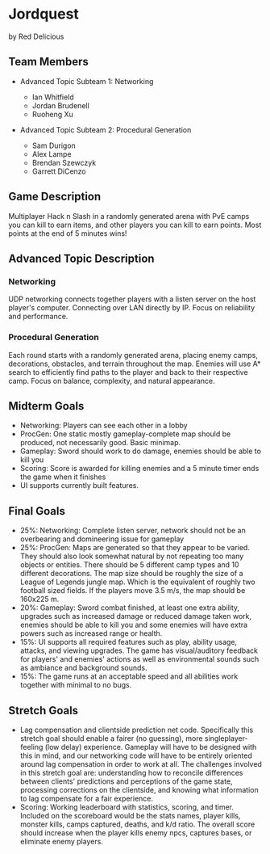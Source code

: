 # Jordquest

by Red Delicious

## Team Members

* Advanced Topic Subteam 1: Networking
	* Ian Whitfield
	* Jordan Brudenell
	* Ruoheng Xu

* Advanced Topic Subteam 2: Procedural Generation
	* Sam Durigon
	* Alex Lampe
	* Brendan Szewczyk
	* Garrett DiCenzo

## Game Description

Multiplayer Hack n Slash in a randomly generated arena with PvE camps you can
kill to earn items, and other players you can kill to earn points. Most
points at the end of 5 minutes wins!

## Advanced Topic Description

### Networking

UDP networking connects together players with a listen server on the host
player's computer. Connecting over LAN directly by IP. Focus on reliability
and performance.
    
### Procedural Generation

Each round starts with a randomly generated arena, placing enemy camps,
decorations, obstacles, and terrain throughout the map. Enemies will use A*
search to efficiently find paths to the player and back to their respective camp. 
Focus on balance, complexity, and natural appearance.

## Midterm Goals

* Networking: Players can see each other in a lobby 
* ProcGen: One static mostly gameplay-complete map should be produced, not necessarily good. Basic minimap.
* Gameplay: Sword should work to do damage, enemies should be able to kill you
* Scoring: Score is awarded for killing enemies and a 5 minute timer ends the game when it finishes
* UI supports currently built features.

## Final Goals

* 25%: Networking: Complete listen server, network should not be an overbearing and domineering issue for gameplay
* 25%: ProcGen: Maps are generated so that they appear to be varied. They should also look somewhat natural by not repeating too many objects or entities. There should be 5 different camp types and 10 different decorations. The map size should
be roughly the size of a League of Legends jungle map. Which is the equivalent of 
roughly two football sized fields. If the players move 3.5 m/s, the map should be 160x225 m.
* 20%: Gameplay: Sword combat finished, at least one extra ability, upgrades such as increased damage or reduced damage taken work, enemies should be able to kill you and some enemies will have extra powers such as increased range or health.
* 15%: UI supports all required features such as play, ability usage, attacks, and viewing upgrades. The game has visual/auditory feedback for players' and enemies' actions as well as environmental sounds such as ambiance and background sounds.
* 15%: The game runs at an acceptable speed and all abilities work together with minimal to no bugs.

## Stretch Goals

* Lag compensation and clientside prediction net code. Specifically this stretch goal should enable a fairer (no guessing), more singleplayer-feeling (low delay) experience. Gameplay will have to be designed with this in mind, and our networking code will have to be entirely oriented around lag compensation in order to work at all. The challenges involved in this stretch goal are: understanding how to reconcile differences between clients' predictions and perceptions of the game state, processing corrections on the clientside, and knowing what information to lag compensate for a fair experience.
* Scoring: Working leaderboard with statistics, scoring, and timer. Included on the scoreboard would be the stats names, player kills, monster kills, camps captured, deaths, and k/d ratio. The overall score should increase when the player kills enemy npcs, captures bases, or eliminate enemy players.
